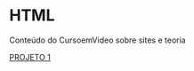# HTML
Conteúdo do CursoemVideo sobre sites e teoria


<a href="https://lucas701507.github.io/HTML/PROJETOS%20PR%C3%81TICOS/PROJETO%201/projeto1">PROJETO 1</a>